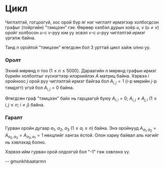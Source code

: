 Цикл
====
Чиглэлтэй, гогцоогүй, хос орой бүр яг нэг чиглэлт ирмэгээр холбогдсон графыг
(тойргийн) "тэмцээн" гэе. Өөрөөр хэлбэл дурын хоёр $u$, $v$ ($u ≠ v$) оройг
холбосон $u$-с $v$-руу юм уу эсвэл $v$-с $u$-руу чиглэлтэй ирмэг үргэлж байна.

Танд $n$ оройтой "тэмцээн" өгөгдсөн бол $3$ урттай цикл хайж олно уу.


### Оролт
Эхний мөрөнд $n$ тоо ($1 ≤ n ≤ 5000$). Дараагийн $n$ мөрөнд графын ирмэг бүрийн
холболтыг хүснэгтээр илэрхийлэх $A$ матриц байна. Хэрвээ $i$ оройноос $j$ орой
руу чиглэлтэй ирмэг байгаа бол $A_{i,j} = 1$ ($i$-р мөрийн $j$-р тэмдэгт) үгүй
бол $A_{i,j} = 0$ байна.

Өгөгдсөн граф "тэмцээн" байх нь гарцаагүй буюу $A_{i,i} = 0$; $A_{i,j} ≠ A_{j,i}$
($1 ≤ i, j ≤ n$; $i ≠ j$) байна.


### Гаралт
Гурван оройн дугаар $a_1$, $a_2$, $a_3$ ($1 ≤ a_i ≤ n$) байна. Энэ оройнууд
$A_{a_1,a_2} = A_{a_2,a_3} = A_{a_3,a_1} = 1$ нөхцлийг хангах ёстой. Олон хариу
байвал аль нэгийг нь хэвлэхэд болно.

Хэрвээ ийм гурван орой олдохгүй бол "-1" гэж хэвлэнэ үү.

-- gmunkhbaatarmn
